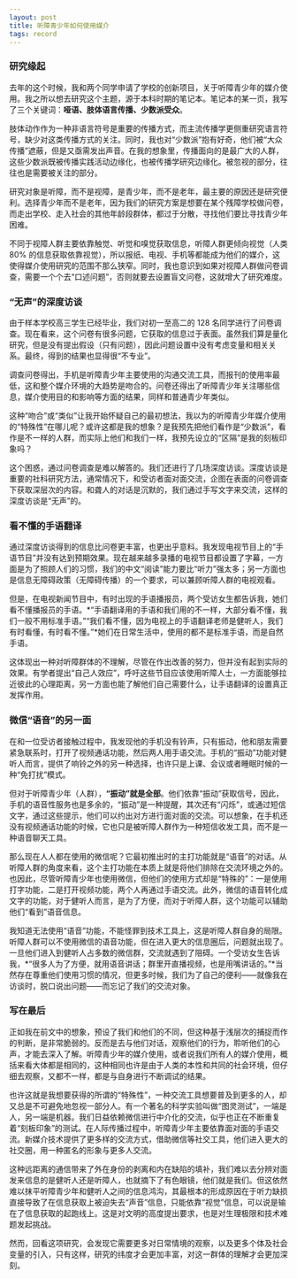 ```yaml
---
layout: post
title: 听障青少年如何使用媒介
tags: record
---
```


### 研究缘起

去年的这个时候，我和两个同学申请了学校的创新项目，关于听障青少年的媒介使用。我之所以想去研究这个主题，源于本科时期的笔记本。笔记本的某一页，我写了三个关键词：**哑语、肢体语言传播、少数派受众**。

肢体动作作为一种非语言符号是重要的传播方式，而主流传播学更侧重研究语言符号，缺少对这类传播方式的关注。同时，我也对“少数派”抱有好奇，他们被“大众传播”遮蔽，但是又亟需发出声音。在我的想象里，传播面向的是最广大的人群，这些少数派既被传播实践活动边缘化，也被传播学研究边缘化。被忽视的部分，往往也是需要被关注的部分。

研究对象是听障，而不是视障，是青少年，而不是老年，最主要的原因还是研究便利。选择青少年而不是老年，因为我们的研究方案是想要在某个残障学校做问卷，而走出学校、走入社会的其他年龄段群体，都过于分散，寻找他们要比寻找青少年困难。

不同于视障人群主要依靠触觉、听觉和嗅觉获取信息，听障人群更倾向视觉（人类 80% 的信息获取依靠视觉），所以报纸、电视、手机等都能成为他们的媒介，这使得媒介使用研究的范围不那么狭窄。同时，我也意识到如果对视障人群做问卷调查，需要一个个去“口述问题”，否则就要去设置盲文问卷，这就增大了研究难度。

### “无声”的深度访谈

由于样本学校高三学生已经毕业，我们对初一至高二的 128 名同学进行了问卷调查。现在看来，这个问卷有很多问题，它获取的信息过于表面。虽然我们算是量化研究，但是没有提出假设（只有问题），因此问题设置中没有考虑变量和相关关系。最终，得到的结果也显得很“不专业”。

调查问卷得出，手机是听障青少年主要使用的沟通交流工具，而报刊的使用率最低，这和整个媒介环境的大趋势是吻合的。问卷还得出了听障青少年关注哪些信息，媒介使用目的和影响等方面的结果，同样和普通青少年类似。

这种“吻合”或“类似”让我开始怀疑自己的最初想法，我以为的听障青少年媒介使用的“特殊性”在哪儿呢？或许这都是我的想象？是我预先把他们看作是“少数派”，看作是不一样的人群，而实际上他们和我们一样，我预先设立的“区隔”是我的刻板印象吗？

这个困惑，通过问卷调查是难以解答的。我们还进行了几场深度访谈。深度访谈是重要的社科研究方法，通常情况下，和受访者面对面交流，企图在表面的问卷调查下获取深层次的内容。和聋人的对话是沉默的，我们通过手写文字来交流，这样的深度访谈是“无声”的。

### 看不懂的手语翻译

通过深度访谈得到的信息比问卷更丰富，也更出乎意料。我发现电视节目上的“手语节目”并没有达到预期效果。现在越来越多录播的电视节目都设置了字幕，一方面是为了照顾人们的习惯，我们的中文“阅读”能力要比“听力”强太多；另一方面也是信息无障碍政策（无障碍传播）的一个要求，可以兼顾听障人群的电视观看。

但是，在电视新闻节目中，有时出现的手语播报员，两个受访女生都告诉我，她们看不懂播报员的手语。*“手语翻译用的手语和我们用的不一样，大部分看不懂，我们一般不用标准手语。”“我们看不懂，因为电视上的手语翻译老师是健听人，我们有时看懂，有时看不懂。”*她们在日常生活中，使用的都不是标准手语，而是自然手语。

这体现出一种对听障群体的不理解，尽管在作出改善的努力，但并没有起到实际的效果。有学者提出“自己人效应”，呼吁这些节目应该使用听障人士，一方面能够拉近彼此的心理距离，另一方面也能了解他们自己需要什么，让手语翻译的设置真正发挥作用。

### 微信“语音”的另一面

在和一位受访者接触过程中，我发现他的手机没有铃声，只有振动，他和朋友需要紧急联系时，打开了视频通话功能，然后两人用手语交流。手机的“振动”功能对健听人而言，提供了响铃之外的另一种选择，也许只是上课、会议或者睡眠时候的一种“免打扰”模式。

但对于听障青少年（人群），**“振动”就是全部**。他们依靠“振动”获取信号，因此，手机的语音性服务也是多余的，“振动”是一种提醒，其次还有“闪烁”，或通过短信文字，通过这些提示，他们可以约出对方进行面对面的交流。可以想象，在手机还没有视频通话功能的时候，它也只是被听障人群作为一种短信收发工具，而不是一种语音聊天工具。

那么现在人人都在使用的微信呢？它最初推出时的主打功能就是“语音”的对话。从听障人群的角度来看，这个主打功能在本质上就是将他们排除在交流环境之外的。也因此，尽管听障青少年也使用微信，但他们的使用方式却是“特殊的”：一是使用打字功能，二是打开视频功能，两个人再通过手语交流。此外，微信的语音转化成文字的功能，对于健听人而言，是为了方便，而对于听障人群，这个功能可以辅助他们“看到”语音信息。

我知道无法使用“语音”功能，不能怪罪到技术工具上，这是听障人群自身的局限。听障人群可以不使用微信的语音功能，但在进入更大的信息圈后，问题就出现了。一旦他们进入到健听人占多数的微信群，交流就遇到了阻碍。一个受访女生告诉我，*“很多人为了方便，就用语音讲话；群里开直播视频，也是用嘴讲话的。”*当然存在尊重他们使用习惯的情况，但更多时候，我们为了自己的便利——就像我在访谈时，脱口说出问题——而忘记了我们的交流对象。

### 写在最后

正如我在前文中的想象，预设了我们和他们的不同，但这种基于浅层次的捕捉而作的判断，是非常脆弱的。反而是去与他们对话，观察他们的行为，聆听他们的心声，才能去深入了解。听障青少年的媒介使用，或者说我们所有人的媒介使用，概括来看大体都是相同的，这种相同也许是由于人类的本性和共同的社会环境，但仔细去观察，又都不一样，都是与自身进行不断调试的结果。

也许这就是我想要获得的所谓的“特殊性”，一种交流工具想要普及到更多的人，却又总是不可避免地忽视一部分人。有一个著名的科学实验叫做“图灵测试”，一端是人，另一端是机器。我们日益依赖微信进行中介化的交流，似乎也正在不断重复着“刻板印象”的测试。在人际传播过程中，听障青少年主要依靠面对面的手语交流。新媒介技术提供了更多样的交流方式，借助微信等社交工具，他们进入更大的社交圈，用一种匿名的形象与更多人交流。

这种远距离的通信带来了外在身份的剥离和内在缺陷的填补，我们难以去分辨对面发来信息的是健听人还是听障人，也就摘下了有色眼镜，他们就是我们。但这依然难以抹平听障青少年和健听人之间的信息鸿沟，其最根本的形成原因在于听力缺损直接导致了在信息获取上被迫失去“声音”信息，只能依靠“视觉”信息，可以说是输在了信息获取的起跑线上。这是对文明的高度提出要求，也是对生理极限和技术难题发起挑战。

然而，回看这项研究，会发现它需要更多对日常情境的观察，以及更多个体及社会变量的引入，只有这样，研究的纬度才会更加丰富，对这一群体的理解才会更加深刻。